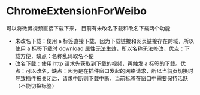 # ChromeExtensionForWeibo

可以将微博视频直接下载下来，
目前有未改名下载和改名下载两个功能

- 未改名下载：使用 a 标签直接下载，因为下载链接和网页链接存在跨域，所以使用 a 标签下载时 download 属性无法生效，所以名称无法修改，优点：下载方便，缺点：名称乱码取名不便
- 改名下载：使用 http 请求先获取到下载的视频，再触发 a 标签的下载。优点：可以改名，缺点：因为是在插件窗口发起的网络请求，所以当前页切换时导致插件被关闭后，请求中断则下载中断，当前标签在窗口中需要保持活跃（不能切换标签）
